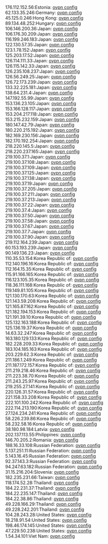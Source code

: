 176.112.152.56:Estonia: [ovpn config](vpn/176_112_152_56.ovpn)  
62.133.35.246:Germany: [ovpn config](vpn/62_133_35_246.ovpn)  
45.125.0.246:Hong Kong: [ovpn config](vpn/45_125_0_246.ovpn)  
89.134.48.252:Hungary: [ovpn config](vpn/89_134_48_252.ovpn)  
106.146.200.36:Japan: [ovpn config](vpn/106_146_200_36.ovpn)  
106.176.30.209:Japan: [ovpn config](vpn/106_176_30_209.ovpn)  
116.199.246.183:Japan: [ovpn config](vpn/116_199_246_183.ovpn)  
122.130.57.35:Japan: [ovpn config](vpn/122_130_57_35.ovpn)  
123.1.78.152:Japan: [ovpn config](vpn/123_1_78_152.ovpn)  
125.203.17.52:Japan: [ovpn config](vpn/125_203_17_52.ovpn)  
126.114.111.33:Japan: [ovpn config](vpn/126_114_111_33.ovpn)  
126.115.142.33:Japan: [ovpn config](vpn/126_115_142_33.ovpn)  
126.235.108.237:Japan: [ovpn config](vpn/126_235_108_237.ovpn)  
126.56.249.25:Japan: [ovpn config](vpn/126_56_249_25.ovpn)  
126.72.173.239:Japan: [ovpn config](vpn/126_72_173_239.ovpn)  
133.32.225.181:Japan: [ovpn config](vpn/133_32_225_181.ovpn)  
138.64.231.4:Japan: [ovpn config](vpn/138_64_231_4.ovpn)  
147.192.55.99:Japan: [ovpn config](vpn/147_192_55_99.ovpn)  
153.136.23.105:Japan: [ovpn config](vpn/153_136_23_105.ovpn)  
153.166.128.117:Japan: [ovpn config](vpn/153_166_128_117.ovpn)  
153.204.217.118:Japan: [ovpn config](vpn/153_204_217_118.ovpn)  
153.215.232.159:Japan: [ovpn config](vpn/153_215_232_159.ovpn)  
180.147.42.79:Japan: [ovpn config](vpn/180_147_42_79.ovpn)  
180.220.215.192:Japan: [ovpn config](vpn/180_220_215_192.ovpn)  
182.169.230.156:Japan: [ovpn config](vpn/182_169_230_156.ovpn)  
182.170.192.254:Japan: [ovpn config](vpn/182_170_192_254.ovpn)  
218.220.145.5:Japan: [ovpn config](vpn/218_220_145_5.ovpn)  
218.220.237.165:Japan: [ovpn config](vpn/218_220_237_165.ovpn)  
219.100.37.1:Japan: [ovpn config](vpn/219_100_37_1.ovpn)  
219.100.37.108:Japan: [ovpn config](vpn/219_100_37_108.ovpn)  
219.100.37.109:Japan: [ovpn config](vpn/219_100_37_109.ovpn)  
219.100.37.125:Japan: [ovpn config](vpn/219_100_37_125.ovpn)  
219.100.37.138:Japan: [ovpn config](vpn/219_100_37_138.ovpn)  
219.100.37.19:Japan: [ovpn config](vpn/219_100_37_19.ovpn)  
219.100.37.205:Japan: [ovpn config](vpn/219_100_37_205.ovpn)  
219.100.37.211:Japan: [ovpn config](vpn/219_100_37_211.ovpn)  
219.100.37.213:Japan: [ovpn config](vpn/219_100_37_213.ovpn)  
219.100.37.22:Japan: [ovpn config](vpn/219_100_37_22.ovpn)  
219.100.37.4:Japan: [ovpn config](vpn/219_100_37_4.ovpn)  
219.100.37.50:Japan: [ovpn config](vpn/219_100_37_50.ovpn)  
219.100.37.58:Japan: [ovpn config](vpn/219_100_37_58.ovpn)  
219.100.37.67:Japan: [ovpn config](vpn/219_100_37_67.ovpn)  
219.100.37.7:Japan: [ovpn config](vpn/219_100_37_7.ovpn)  
219.100.37.90:Japan: [ovpn config](vpn/219_100_37_90.ovpn)  
219.112.164.239:Japan: [ovpn config](vpn/219_112_164_239.ovpn)  
60.153.193.239:Japan: [ovpn config](vpn/60_153_193_239.ovpn)  
90.149.136.23:Japan: [ovpn config](vpn/90_149_136_23.ovpn)  
110.35.53.154:Korea Republic of: [ovpn config](vpn/110_35_53_154.ovpn)  
112.140.196.16:Korea Republic of: [ovpn config](vpn/112_140_196_16.ovpn)  
112.164.15.35:Korea Republic of: [ovpn config](vpn/112_164_15_35.ovpn)  
115.91.166.165:Korea Republic of: [ovpn config](vpn/115_91_166_165.ovpn)  
116.123.105.35:Korea Republic of: [ovpn config](vpn/116_123_105_35.ovpn)  
118.36.111.168:Korea Republic of: [ovpn config](vpn/118_36_111_168.ovpn)  
119.149.81.105:Korea Republic of: [ovpn config](vpn/119_149_81_105.ovpn)  
121.130.170.63:Korea Republic of: [ovpn config](vpn/121_130_170_63.ovpn)  
121.143.59.208:Korea Republic of: [ovpn config](vpn/121_143_59_208.ovpn)  
121.165.87.162:Korea Republic of: [ovpn config](vpn/121_165_87_162.ovpn)  
121.182.194.153:Korea Republic of: [ovpn config](vpn/121_182_194_153.ovpn)  
121.191.39.10:Korea Republic of: [ovpn config](vpn/121_191_39_10.ovpn)  
125.132.163.188:Korea Republic of: [ovpn config](vpn/125_132_163_188.ovpn)  
125.136.19.37:Korea Republic of: [ovpn config](vpn/125_136_19_37.ovpn)  
14.63.32.247:Korea Republic of: [ovpn config](vpn/14_63_32_247.ovpn)  
163.180.129.133:Korea Republic of: [ovpn config](vpn/163_180_129_133.ovpn)  
182.228.209.33:Korea Republic of: [ovpn config](vpn/182_228_209_33.ovpn)  
183.104.185.163:Korea Republic of: [ovpn config](vpn/183_104_185_163.ovpn)  
203.229.62.3:Korea Republic of: [ovpn config](vpn/203_229_62_3.ovpn)  
211.186.1.249:Korea Republic of: [ovpn config](vpn/211_186_1_249.ovpn)  
211.187.172.157:Korea Republic of: [ovpn config](vpn/211_187_172_157.ovpn)  
211.219.218.46:Korea Republic of: [ovpn config](vpn/211_219_218_46.ovpn)  
211.223.38.70:Korea Republic of: [ovpn config](vpn/211_223_38_70.ovpn)  
211.243.25.97:Korea Republic of: [ovpn config](vpn/211_243_25_97.ovpn)  
219.255.27.141:Korea Republic of: [ovpn config](vpn/219_255_27_141.ovpn)  
220.126.31.57:Korea Republic of: [ovpn config](vpn/220_126_31_57.ovpn)  
221.158.33.208:Korea Republic of: [ovpn config](vpn/221_158_33_208.ovpn)  
222.101.100.242:Korea Republic of: [ovpn config](vpn/222_101_100_242.ovpn)  
222.114.213.190:Korea Republic of: [ovpn config](vpn/222_114_213_190.ovpn)  
27.124.234.241:Korea Republic of: [ovpn config](vpn/27_124_234_241.ovpn)  
58.226.239.86:Korea Republic of: [ovpn config](vpn/58_226_239_86.ovpn)  
58.232.58.16:Korea Republic of: [ovpn config](vpn/58_232_58_16.ovpn)  
38.180.98.184:Latvia: [ovpn config](vpn/38_180_98_184.ovpn)  
202.137.113.55:Philippines: [ovpn config](vpn/202_137_113_55.ovpn)  
146.70.205.2:Romania: [ovpn config](vpn/146_70_205_2.ovpn)  
188.16.33.108:Russian Federation: [ovpn config](vpn/188_16_33_108.ovpn)  
5.137.251.11:Russian Federation: [ovpn config](vpn/5_137_251_11.ovpn)  
5.143.16.45:Russian Federation: [ovpn config](vpn/5_143_16_45.ovpn)  
92.37.143.3:Russian Federation: [ovpn config](vpn/92_37_143_3.ovpn)  
94.247.63.182:Russian Federation: [ovpn config](vpn/94_247_63_182.ovpn)  
31.15.216.204:Slovenia: [ovpn config](vpn/31_15_216_204.ovpn)  
182.235.231.66:Taiwan: [ovpn config](vpn/182_235_231_66.ovpn)  
118.174.52.28:Thailand: [ovpn config](vpn/118_174_52_28.ovpn)  
184.22.231.37:Thailand: [ovpn config](vpn/184_22_231_37.ovpn)  
184.22.235.147:Thailand: [ovpn config](vpn/184_22_235_147.ovpn)  
184.22.38.86:Thailand: [ovpn config](vpn/184_22_38_86.ovpn)  
49.228.166.29:Thailand: [ovpn config](vpn/49_228_166_29.ovpn)  
49.228.242.201:Thailand: [ovpn config](vpn/49_228_242_201.ovpn)  
104.28.243.28:United States: [ovpn config](vpn/104_28_243_28.ovpn)  
18.218.91.54:United States: [ovpn config](vpn/18_218_91_54.ovpn)  
198.46.174.145:United States: [ovpn config](vpn/198_46_174_145.ovpn)  
47.229.50.238:United States: [ovpn config](vpn/47_229_50_238.ovpn)  
1.54.34.101:Viet Nam: [ovpn config](vpn/1_54_34_101.ovpn)  
